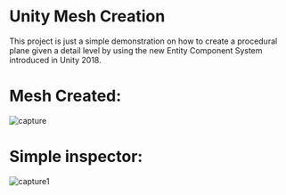 # Unity Mesh Creation

This project is just a simple demonstration on how to create a procedural plane
given a detail level by using the new Entity Component System introduced in Unity 2018.

# Mesh Created: 

![capture](https://user-images.githubusercontent.com/20110074/41120117-e144cb20-6a94-11e8-816e-6ea7c3534909.PNG)

# Simple inspector: 

![capture1](https://user-images.githubusercontent.com/20110074/41120142-f168d546-6a94-11e8-813d-0a4ffdca6f8f.PNG)
